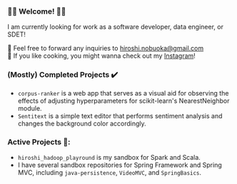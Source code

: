 ### 🌸🌸 Welcome! 🌸🌸

I am currently looking for work as a software developer, data engineer, or SDET!

💌 Feel free to forward any inquiries to hiroshi.nobuoka@gmail.com  
:dango: If you like cooking, you might wanna check out my [Instagram](https://www.instagram.com/roshmadosh/)!  

### (Mostly) Completed Projects ✔️
- `corpus-ranker` is a web app that serves as a visual aid for observing the effects of adjusting hyperparameters for scikit-learn's NearestNeighbor module. 
- `Sentitext` is a simple text editor that performs sentiment analysis and changes the background color accordingly.  

### Active Projects 🚧:
- `hiroshi_hadoop_playround` is my sandbox for Spark and Scala.
- I have several sandbox repositories for Spring Framework and Spring MVC, including `java-persistence`, `VideoMVC`, and `SpringBasics`.
